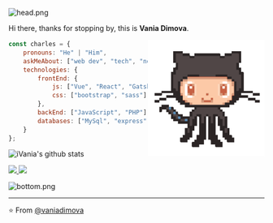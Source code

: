 ![head.png](https://raw.githubusercontent.com/vaniadimova/FigureBed/master/img/readme-top.png)

Hi there, thanks for stopping by, this is **Vania Dimova**.

<img align='right' src="https://raw.githubusercontent.com/iCharlesZ/FigureBed/master/img/octocat.gif" width="230">

```javascript
const charles = {
    pronouns: "He" | "Him",
    askMeAbout: ["web dev", "tech", "node"],
    technologies: {
        frontEnd: {
            js: ["Vue", "React", "Gatsby"],
            css: ["bootstrap", "sass"]
        },
        backEnd: ["JavaScript", "PHP"],
        databases: ["MySql", "express"],
    }
};
```

![iVania's github stats](https://github-readme-stats.vercel.app/api?username=ivaniadimova&hide=contribs,prs&count_private=true&show_icons=true)

<a href="https://github.com/vaniadimova">
  <img src="https://img.shields.io/github/followers/vaniadimova">
</a>
<a href="https://github.com/vaniadimova">
   <img src="https://deventweb.com/ghpvc/?username=vaniadimova">
</a>

![bottom.png](https://raw.githubusercontent.com/vaniadimova/FigureBed/master/img/readme-bottom.png)

---

⭐️ From [@vaniadimova](https://github.com/iCharlesZ)
